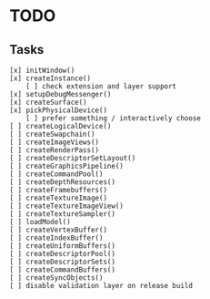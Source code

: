 # TODO
## Tasks
    [x] initWindow()
    [x] createInstance()
        [ ] check extension and layer support
    [x] setupDebugMessenger()
    [x] createSurface()
    [x] pickPhysicalDevice()
        [ ] prefer something / interactively choose
    [ ] createLogicalDevice()
    [ ] createSwapchain()
    [ ] createImageViews()
    [ ] createRenderPass()
    [ ] createDescriptorSetLayout()
    [ ] createGraphicsPipeline()
    [ ] createCommandPool()
    [ ] createDepthResources()
    [ ] createFramebuffers()
    [ ] createTextureImage()
    [ ] createTextureImageView()
    [ ] createTextureSampler()
    [ ] loadModel()
    [ ] createVertexBuffer()
    [ ] createIndexBuffer()
    [ ] createUniformBuffers()
    [ ] createDescriptorPool()
    [ ] createDescriptorSets()
    [ ] createCommandBuffers()
    [ ] createSyncObjects()
    [ ] disable validation layer on release build
